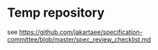 # Temp repository

see https://github.com/jakartaee/specification-committee/blob/master/spec_review_checklist.md
